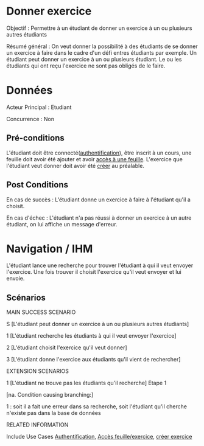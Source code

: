 ﻿
# Donner exercice
Objectif : Permettre à un étudiant de donner un exercice à un ou plusieurs autres étudiants

Résumé général : On veut donner la possibilité à des étudiants de se donner un exercice à faire dans le cadre d'un défi entres étudiants par exemple. Un étudiant peut donner un exercice à un ou plusieurs étudiant. Le ou les étudiants qui ont reçu l'exercice ne sont pas obligés de le faire.


# Données

Acteur Principal : Etudiant

Concurrence : Non



## Pré-conditions

L'étudiant doit être connecté([authentification](../utilisateur/authentification.md)), être inscrit à un cours, une feuille doit avoir été ajouter et avoir [accès à une feuille](./accesfeuilleexercice.md). L'exercice que l'étudiant veut donner doit avoir été [créer](../createur/createexercice.md) au préalable.


## Post Conditions

En cas de succès : L'étudiant donne un exercice à faire à l'étudiant qu'il a choisit.

En cas d'échec : L'étudiant n'a pas réussi à donner un exercice à un autre étudiant, on lui affiche un message d'erreur.



# Navigation / IHM 

L'étudiant lance une recherche pour trouver l'étudiant à qui il veut envoyer l'exercice. Une fois trouver il choisit l'exercice qu'il veut envoyer et lui envoie.



## Scénarios

MAIN SUCCESS SCENARIO

S	[L'étudiant peut donner un exercice à un ou plusieurs autres étudiants]

1	[L'étudiant recherche les étudiants à qui il veut envoyer l'exercice]

2	[L'étudiant choisit l'exercice qu'il veut donner]

3	[L'étudiant donne l'exercice aux étudiants qu'il vient de rechercher]



EXTENSION SCENARIOS

1	[L'étudiant ne trouve pas les étudiants qu'il recherche] Etape 1

[na. Condition causing branching:]

1 : soit il a fait une erreur dans sa recherche, soit l'étudiant qu'il cherche n'existe pas dans la base de données 



RELATED INFORMATION

Include Use Cases	[Authentification](../utilisateur/authentification.md),
	                [Accès feuille/exercice](./accesfeuilleexercice.md), 
	                [créer exercice](../createur/createexercice.md)



<!--- 
Author : Raphael
Validator : Hugo
-->
